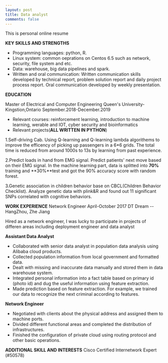 ```yaml
---
layout: post
title: Data analyst
comments: false
---
```

This is personal online resume

**KEY SKILLS AND STRENGTHS**

- Programming languages: python, R.
- Linux system: common oeprations on Centos 6.5 such as network, security, file system and etc.
- Data: warehouse, big data pipelines and spark.
- Written and oral communication: Written communication skills developed by technical report, problem solution report and daily project process report. Oral communication developed by weekly presentation.

**EDUCATION**

Master of Electrical and Computer Engineering
Queen's University-Kingstion,Ontario                September.2018-December.2019
- Relevant courses: reinforcement learning, introduction to machine learning, werable and IOT, cyber security and bioinformatics
- Relevant projects(**ALL WRITTEN IN PYTHON**)

1.Self-driving Cab. Using Q-learning and Q-learning lambda algorithems to improve the efficency of picking up passengers in a 6*6 grids. The total time is reduced from around 1000s to 13s by learning from past experience.

2.Predict loads in hand from EMG signal. Predict patients' next move based on their EMG signal. In the machine learning part, data is splitted into **70%** training and **30%**test and got the 90% accuracy score with random forest.

3.Genetic association in children behavior base on CBCL(Children Behavior Checklist). Analyze genetic data with plink&R and found out 11 significant SNPs correlated with cognitive behaviors.

**WORK EXPERIENCE**
Network Engineer                                             April-October 2017
DT Dream -- HangZhou, Zhe Jiang

Hired as a network engineer, I was lucky to participate in projects of differen areas including deployment engineer and data analyst

**Assistant Data Analyst**
- Collaborated with senior data analyst in population data analysis using Alibaba cloud products.
- Collected population information from local government and formatted data.
- Dealt with missing and inaccurate data manually and stored them in data warehouse system. 
- Integrated personal information into a fact table based on primary id (photo id) and dug the useful information using feature extraction. 
- Made prediction based on feature extraction. For example, we trained our data to recognize the next criminal according to features.

**Network Engineer**
- Negotiated with clients about the physical address and assigned them to machine ports.
- Divided different functional areas and completed the distribution of infrastructures.
- Finished the configuration of private cloud using routing protocol and other basic operations.

**ADDITIONAL SKILL AND INTERESTS**
Cisco Certified Internetwork Expert (#50578)                                                                                                
